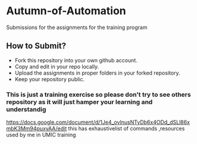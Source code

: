 # Autumn-of-Automation
Submissions for the assignments for the training program

## How to Submit? 

- Fork this repository into your own github account.
- Copy and edit in your repo locally.
- Upload the assignments in proper folders in your forked repository.
- Keep your repository public.

### This is just a training exercise so please don't try to see others repository as it will just hamper your learning and understandig

https://docs.google.com/document/d/1Je4_ovlnusNTyDb6x4ODd_dSLl86xmbK3Mm94puxyAA/edit
this has exhaustivelist of commands ,resources used by me in UMIC training
